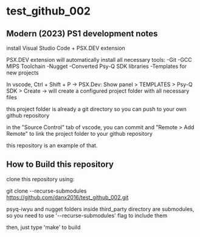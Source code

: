 # test_github_002

## Modern (2023) PS1 development notes ##

install Visual Studio Code + PSX.DEV extension

PSX.DEV extension will automatically install all necessary tools:
-Git
-GCC MIPS Toolchain 
-Nugget
-Converted Psy-Q SDK libraries
-Templates for new projects

In vscode, Ctrl + Shift + P -> PSX.Dev: Show panel > TEMPLATES > Psy-Q SDK > Create -> will create a configured project folder with all necessary files

this project folder is already a git directory so you can push to your own github repository

in the "Source Control" tab of vscode, you can commit and "Remote > Add Remote" to link the project folder to your github repository

this repository is an example of that.


## How to Build this repository ##

clone this repository using:

git clone --recurse-submodules https://github.com/danx2016/test_github_002.git

psyq-iwyu and nugget folders inside third_party directory are submodules, so you need to use '--recurse-submodules' flag to include them 

then, just type 'make' to build

